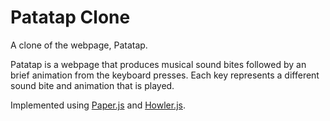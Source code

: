 <h1>Patatap Clone</h1>

A clone of the webpage, Patatap.

Patatap is a webpage that produces musical sound bites followed by an brief animation from the keyboard presses. Each key represents a different sound bite and animation that is played.

Implemented using <a href="http://paperjs.org/">Paper.js</a> and <a href="https://howlerjs.com/">Howler.js</a>.
